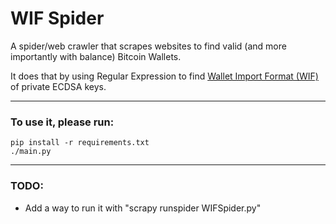 # WIF Spider
A spider/web crawler that scrapes websites to find valid (and more importantly with balance) Bitcoin Wallets.

It does that by using Regular Expression to find [Wallet Import Format (WIF)](https://en.bitcoin.it/wiki/Wallet_import_format) of private ECDSA keys.

---

### To use it, please run:
```
pip install -r requirements.txt
./main.py
```
---

### TODO:
 - Add a way to run it with "scrapy runspider WIFSpider.py"
